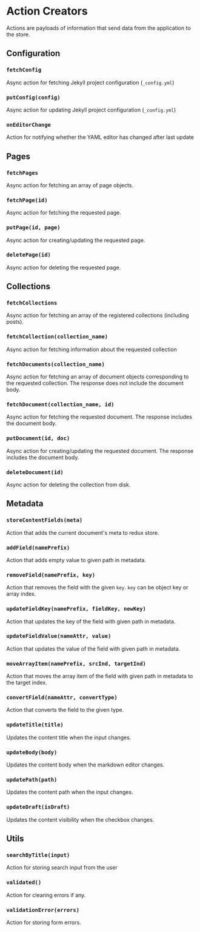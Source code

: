 # Action Creators
Actions are payloads of information that send data from the application to the store.

## Configuration

### `fetchConfig`
Async action for fetching Jekyll project configuration (`_config.yml`)

### `putConfig(config)`
Async action for updating Jekyll project configuration (`_config.yml`)

### `onEditorChange`
Action for notifying whether the YAML editor has changed after last update


## Pages

### `fetchPages`
Async action for fetching an array of page objects.

### `fetchPage(id)`
Async action for fetching the requested page.

### `putPage(id, page)`
Async action for creating/updating the requested page.

### `deletePage(id)`
Async action for deleting the requested page.


## Collections

### `fetchCollections`
Async action for fetching an array of the registered collections (including posts).

### `fetchCollection(collection_name)`
Async action for fetching information about the requested collection

### `fetchDocuments(collection_name)`
Async action for fetching an array of document objects corresponding to the requested collection. The response does not include the document body.

### `fetchDocument(collection_name, id)`
Async action for fetching the requested document. The response includes the document body.

### `putDocument(id, doc)`
Async action for creating/updating the requested document. The response includes the document body.

### `deleteDocument(id)`
Async action for deleting the collection from disk.


## Metadata

### `storeContentFields(meta)`
Action that adds the current document's meta to redux store.

### `addField(namePrefix)`
Action that adds empty value to given path in metadata.

### `removeField(namePrefix, key)`
Action that removes the field with the given `key`. `key` can be object key or
array index.

### `updateFieldKey(namePrefix, fieldKey, newKey)`
Action that updates the key of the field with given path in metadata.

### `updateFieldValue(nameAttr, value)`
Action that updates the value of the field with given path in metadata.

### `moveArrayItem(namePrefix, srcInd, targetInd)`
Action that moves the array item of the field with given path in metadata
to the target index.

### `convertField(nameAttr, convertType)`
Action that converts the field to the given type.

### `updateTitle(title)`
Updates the content title when the input changes.

### `updateBody(body)`
Updates the content body when the markdown editor changes.

### `updatePath(path)`
Updates the content path when the input changes.

### `updateDraft(isDraft)`
Updates the content visibility when the checkbox changes.

## Utils

### `searchByTitle(input)`
Action for storing search input from the user

### `validated()`
Action for clearing errors if any.

### `validationError(errors)`
Action for storing form errors.
